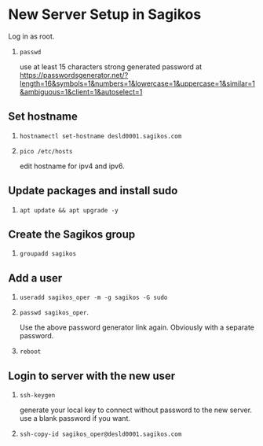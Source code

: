 # New Server Setup in Sagikos
Log in as root.
1. ``passwd``

      use at least 15 characters strong generated password at https://passwordsgenerator.net/?length=16&symbols=1&numbers=1&lowercase=1&uppercase=1&similar=1&ambiguous=1&client=1&autoselect=1

## Set hostname
1. ``hostnamectl set-hostname desld0001.sagikos.com``
1. ``pico /etc/hosts``

      edit hostname for ipv4 and ipv6.

## Update packages and install sudo
1. ``apt update && apt upgrade -y``

## Create the Sagikos group
1. ``groupadd sagikos``

## Add a user
1. ``useradd sagikos_oper -m -g sagikos -G sudo``
1. ``passwd sagikos_oper``. 

      Use the above password generator link again. Obviously with a separate password.
1. ``reboot``

## Login to server with the new user
1. ``ssh-keygen``

      generate your local key to connect without password to the new server. use a blank password if you want.

1. ``ssh-copy-id sagikos_oper@desld0001.sagikos.com``
